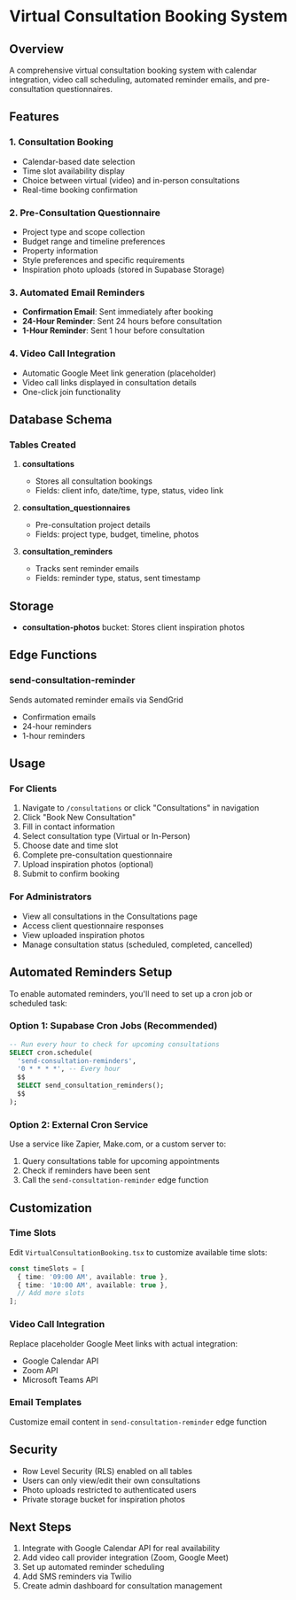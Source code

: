 # Virtual Consultation Booking System

## Overview
A comprehensive virtual consultation booking system with calendar integration, video call scheduling, automated reminder emails, and pre-consultation questionnaires.

## Features

### 1. **Consultation Booking**
- Calendar-based date selection
- Time slot availability display
- Choice between virtual (video) and in-person consultations
- Real-time booking confirmation

### 2. **Pre-Consultation Questionnaire**
- Project type and scope collection
- Budget range and timeline preferences
- Property information
- Style preferences and specific requirements
- Inspiration photo uploads (stored in Supabase Storage)

### 3. **Automated Email Reminders**
- **Confirmation Email**: Sent immediately after booking
- **24-Hour Reminder**: Sent 24 hours before consultation
- **1-Hour Reminder**: Sent 1 hour before consultation

### 4. **Video Call Integration**
- Automatic Google Meet link generation (placeholder)
- Video call links displayed in consultation details
- One-click join functionality

## Database Schema

### Tables Created
1. **consultations**
   - Stores all consultation bookings
   - Fields: client info, date/time, type, status, video link

2. **consultation_questionnaires**
   - Pre-consultation project details
   - Fields: project type, budget, timeline, photos

3. **consultation_reminders**
   - Tracks sent reminder emails
   - Fields: reminder type, status, sent timestamp

## Storage
- **consultation-photos** bucket: Stores client inspiration photos

## Edge Functions

### send-consultation-reminder
Sends automated reminder emails via SendGrid
- Confirmation emails
- 24-hour reminders
- 1-hour reminders

## Usage

### For Clients
1. Navigate to `/consultations` or click "Consultations" in navigation
2. Click "Book New Consultation"
3. Fill in contact information
4. Select consultation type (Virtual or In-Person)
5. Choose date and time slot
6. Complete pre-consultation questionnaire
7. Upload inspiration photos (optional)
8. Submit to confirm booking

### For Administrators
- View all consultations in the Consultations page
- Access client questionnaire responses
- View uploaded inspiration photos
- Manage consultation status (scheduled, completed, cancelled)

## Automated Reminders Setup

To enable automated reminders, you'll need to set up a cron job or scheduled task:

### Option 1: Supabase Cron Jobs (Recommended)
```sql
-- Run every hour to check for upcoming consultations
SELECT cron.schedule(
  'send-consultation-reminders',
  '0 * * * *', -- Every hour
  $$
  SELECT send_consultation_reminders();
  $$
);
```

### Option 2: External Cron Service
Use a service like Zapier, Make.com, or a custom server to:
1. Query consultations table for upcoming appointments
2. Check if reminders have been sent
3. Call the `send-consultation-reminder` edge function

## Customization

### Time Slots
Edit `VirtualConsultationBooking.tsx` to customize available time slots:
```typescript
const timeSlots = [
  { time: '09:00 AM', available: true },
  { time: '10:00 AM', available: true },
  // Add more slots
];
```

### Video Call Integration
Replace placeholder Google Meet links with actual integration:
- Google Calendar API
- Zoom API
- Microsoft Teams API

### Email Templates
Customize email content in `send-consultation-reminder` edge function

## Security
- Row Level Security (RLS) enabled on all tables
- Users can only view/edit their own consultations
- Photo uploads restricted to authenticated users
- Private storage bucket for inspiration photos

## Next Steps
1. Integrate with Google Calendar API for real availability
2. Add video call provider integration (Zoom, Google Meet)
3. Set up automated reminder scheduling
4. Add SMS reminders via Twilio
5. Create admin dashboard for consultation management
